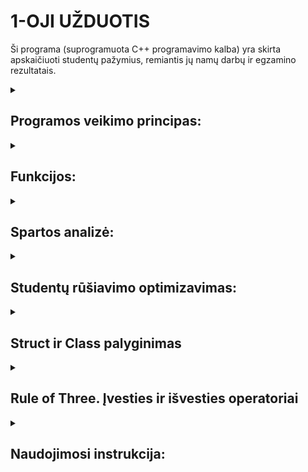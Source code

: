 <B> <h1> 1-OJI UŽDUOTIS </B> </h1>

Ši programa (suprogramuota C++ programavimo kalba) yra skirta apskaičiuoti studentų pažymius, remiantis jų namų darbų ir egzamino rezultatais.

<details>
   <summary> <B> <h2> Programos veikimo principas:</B> </h2>
</summary>
1. Programa leidžia vartotojui pasirinkti, ar duomenys bus suvedami ranka, sugeneruojami atsitiktinai ar nuskaitomi iš failo. Duomenys - vardas, pavardė, namų darbų pažymys, egzamino pažymys.
   
   a) pasirinkus duomenis suvesti ranka prašoma nurodyti studentų ir namų darbų skaičių, tada vartotojas viską suveda pats;
   
   b) pasirinkus duomenis generuoti atsitiktinai, prašoma nurodyti studentų ir namų darbų skaičių, vartotojas suveda tik vardus ir pavardes, pažymiai             generuojami atsitiktinai;
   
   c) pasirinkus duomenis nuskaityti iš failo paprašoma suvesti failo pavadinimą;
3. Paklausiama, ar galutinio pažymio skaičiavimui norima naudoti namų darbų vidurkį ar medianą, tada atsižvelgiant į pasirinkimą apskaičiuojamas galutinis pažymis remiantis formule - 0.4×nd+0.6×egzaminas.
4. Paklausiama, ar vartotojas nori surūšiuoti studentų duomenis pagal vardą arba pavardę.
5. Duomenys yra išvedami, paklausus vartotojo, kaip juos nori išvesti - spausdinti terminale, įvesti į vieną failą ar suskirtyti studentus į "šaunuolius" ir "nevykelius" ir išvesti juos į du atskirus failus.
6. Išvedus duomenis programos veikimas baigiamas.
</details>

<details>
<summary> <B> <h2> Funkcijos:</B> </h2>
</summary>
   
   1. ndVidurkis(): apskaičiuoja namų darbų pažymių vidurkį.
2. ndMediana(): apskaičiuoja namų darbų pažymių medianą.
3. galutinis(): apskaičiuoja galutinį pažymį.
4. ivestiDuomenisRanka(): leidžia įvesti duomenis rankiniu būdu.
5. atsitiktiniaiPazymiai(): sugeneruoja atsitiktinius pažymius.
6. nuskaitytiFaila(): nuskaito duomenis iš failo.
7. spausdinti(): atspausdina studentų duomenis lentelėje (vardas, pavarde, galutinis).
8. isvestiFaila(): nuskaityti/suvesti duomenys išvedami į tekstinį failą.
9. generuotiFailus(): generuoja failus su atsitikitiniais duomenimis
10. paskirtytiStud(): isskirsto studentus pagal ju galutinį pažymį.
11. valymas(): atlaisvinama atmintis.
</details>

<details> <summary> <b> <h2> Spartos analizė: </b> </h4> </summary>

*Testavimo sistemos parametrai:*

CPU: 11th Gen Intel(R) Core(TM) i5-11300H

RAM: 8 GB

SSD: 475 GB

**Buvo atlikta programos spartos analizė penkiems skirtingiems sugeneruotiems failams (1000, 10000, 100000, 1000000, 10000000 įrašų):**
Visiems testavimams buvo pasirinktas galutinio pažymio skaičiavimas pagal *vidurkį* ir studentų rūšiavimas pagal *vardą*.
<details>
   <summary>
      <h3>
         Failų generavimo spartos analizė:
      </h3>
   </summary>
   
   ![image](https://github.com/user-attachments/assets/9b2335aa-042f-4e74-b613-a236f5905c81)
   ![image](https://github.com/user-attachments/assets/0d33a0b8-eab8-456f-b48b-06ab340990c4)
   ![image](https://github.com/user-attachments/assets/4fc01a72-447a-45f0-837c-71a21c1c6dce)
   ![image](https://github.com/user-attachments/assets/5525eee9-ce1e-417d-aeca-c6e2083b8a2a)
   ![image](https://github.com/user-attachments/assets/4addd01f-46b5-4600-9175-55a7e5564142)
</details>

<details>
   <summary>
      <h3>
         Failų testavimas (vektoriaus tipo konteinerio): 
      </h3>
   </summary>   
   
1000 įrašų spartos analizė:

![image](https://github.com/user-attachments/assets/fa562570-3a6a-4dd8-aba3-fe602a704517)

10000 įrašų spartos analizė:

![image](https://github.com/user-attachments/assets/6d633d3f-ecc5-49d8-87ef-6751f9e6764b)

100000 įrašų spartos analizė:

![image](https://github.com/user-attachments/assets/03ff09b3-f831-4c04-a3ed-b34af6a21192)

1000000 įrašų spartos analizė:

![image](https://github.com/user-attachments/assets/d17c1d3a-8584-4934-8229-dc4a25df9cf0)

10000000 įrašų spartos analizė:

![image](https://github.com/user-attachments/assets/2f8186ad-2641-4633-b1ea-7f152ad4a328)

</details>

<details>
   <summary>
      <h3>
         Failų testavimas (list tipo konteinerio):
      </h3>
   </summary>
   
   1000 įrašų spartos analizė:
   
   ![image](https://github.com/user-attachments/assets/111c876a-6bf1-4f39-af69-4eba2bc4a008)

   10000 įrašų spartos analizė:

   ![image](https://github.com/user-attachments/assets/d49d2f4b-659a-4aa5-8a3f-2ebd825fdf35)

   100000 įrašų spartos analizė:

   ![image](https://github.com/user-attachments/assets/a8a206da-dc9a-40ea-ac3d-9df25911d755)

   1000000 įrašų spartos analizė:

   ![image](https://github.com/user-attachments/assets/d876eccf-189a-4332-a265-8672e54939ca)

   10000000 įrašų spartos analizė:

   ![image](https://github.com/user-attachments/assets/e03b8bcb-b3bf-4318-a76c-d50ddd5e4483)

</details>

<details>
   <summary>
      <h3>
         Konteinerių palyginimas:
      </h3>
   </summary>
   
- 1000 irašų vector ir list spartos palyginimas:
   
| Operacija                          | Vector (s)  | List (s)  |
|------------------------------------|-------------|-----------|
| Nuskaitymas                        | 0,00342     | 0,01123   |
| Rūšiavimas                         | 0,00139     | 0,00069   |
| Paskirstymas                       | 0,00052     | 0,00046   |
| Išvedimas (šaunuoliai)             | 0,01230     | 0,00645   |
| Išvedimas (nevykėliai)             | 0,00550     | 0,00876   |

- 10000 irašų vector ir list spartos palyginimas:

| Operacija                          | Vector (s)  | List (s)  |
|------------------------------------|-------------|-----------|
| Nuskaitymas                        | 0,02844     | 0,03768   |
| Rūšiavimas                         | 0,00949     | 0,00313   |
| Paskirstymas                       | 0,00409     | 0,00341   |
| Išvedimas (šaunuoliai)             | 0,07898     | 0,08625   |
| Išvedimas (nevykėliai)             | 0,03133     | 0,03919   |

- 100000 irašų vector ir list spartos palyginimas:

| Operacija                          | Vector (s)  | List (s)  |
|------------------------------------|-------------|-----------|
| Nuskaitymas                        | 0,26184     | 0,26287   |
| Rūšiavimas                         | 0,11514     | 0,05506   |
| Paskirstymas                       | 0,04328     | 0,04822   |
| Išvedimas (šaunuoliai)             | 0,65213     | 0,66420   |
| Išvedimas (nevykėliai)             | 0,24594     | 0,28796   |

- 1000000 irašų vector ir list spartos palyginimas:

| Operacija                          | Vector (s)  | List (s)  |
|------------------------------------|-------------|-----------|
| Nuskaitymas                        | 2,45252     | 2,62928   |
| Rūšiavimas                         | 1,41259     | 0,78329   |
| Paskirstymas                       | 0,38858     | 0,44316   |
| Išvedimas (šaunuoliai)             | 5,50744     | 7,33919   |
| Išvedimas (nevykėliai)             | 2,63698     | 3,08263   |

- 10000000 irašų vector ir list spartos palyginimas:

| Operacija                          | Vector (s)  | List (s)  |
|------------------------------------|-------------|-----------|
| Nuskaitymas                        | 29,48737     | 25,16040   |
| Rūšiavimas                         | 17,41753     | 12,86151   |
| Paskirstymas                       | 7,73298     | 7,09569   |
| Išvedimas (šaunuoliai)             | 58,75183     | 56,86274   |
| Išvedimas (nevykėliai)             | 41,67963     | 39,59465   |


</details>
</details>

</details>

<details>
   <summary>
      <h2>
         <b>
            Studentų rūšiavimo optimizavimas:
         </b>
      </h2>
   </summary>

   ***1 strategija:***
   Bendro studentai konteinerio skaidymas į du naujus to paties tipo konteinerius: "šaunuolių" ir "nevykėlių". Studentas yra dviejuose konteineriuose: bendrame studentai ir viename iš suskaidytų (šaunuoliai arba nevykėliai). 

| Įrašų skaičius | Vector (s) | List (s) |
|----------------|------------|----------|
| 1000           | 0,00052    | 0,00046  |
| 10000          | 0,00409    | 0,00313  |
| 100000         | 0,04328    | 0,04822  |
| 1000000        | 0,38858    | 0,44316  |
| 10000000       | 7,73298    | 7,09569  |

   ***2 strategija:***
   Bendro studentų konteinerio skaidymas panaudojant tik vieną naują konteinerį: "nevykėliai". Tokiu būdu, jei studentas yra vargšiukas, jį turime įkelti į naująjį "nevykėlių" konteinerį ir ištrinti iš bendro studentai konteinerio. Studentai konteineryje liks tik šaunuoliai.

| Įrašų skaičius | Vector (s) | List (s) |
|----------------|------------|----------|
| 1000           | 0,01785    | 0,00070  |
| 10000          | 1,46294    | 0,00761  |
| 100000         | 138,39729    | 0,06321  |
| 1000000        | -    | 0,45251  |
| 10000000       | -    | 9,35102  |

   ***3 strategija:***
   Bendro studentų konteinerio skaidymas panaudojant 1-ą strategiją, įtraukiant į ją "efektyvius" darbo su konteineriais metodus.

   | Įrašų skaičius | Vector (s) | List (s) |
|----------------|------------|------------|
| 1000           | 0,00033    | 0,00052    |
| 10000          | 0,00460    | 0,00452    |
| 100000         | 0,03763    | 0,08442    |
| 1000000        | 0,43216    | 0,86780    |
| 10000000       | 6,91909    | 11,37723   |


</details>

<details>
   <summary>
      <h2>
         <b>
            Struct ir Class palyginimas
         </b>
      </h2>
   </summary>

   <details>
      <summary>
         <h3>
            <b>
               Programos spartos palygimas:
            </b>
         </h3>
      </summary>
      
- 100000 irašų struct ir class spartos palyginimas:

| Operacija                          | Struct (s)  | Class (s)  |
|------------------------------------|-------------|-----------|
| Nuskaitymas                        | 0,26569     | 1,53554   |
| Rūšiavimas                         | 0,12325     | 0,24837   |
| Paskirstymas                       | 0,04256     | 0,07276   |
| Išvedimas (šaunuoliai)             | 0,78536     | 0,83173   |
| Išvedimas (nevykėliai)             | 0,36876     | 0,36213   |

- 1000000 irašų struct ir class spartos palyginimas:

| Operacija                          | Vector (s)  | List (s)  |
|------------------------------------|-------------|-----------|
| Nuskaitymas                        | 2,72176     | 3,28820   |
| Rūšiavimas                         | 1,91250     | 3,03190   |
| Paskirstymas                       | 0,49343     | 0,67395   |
| Išvedimas (šaunuoliai)             | 8,77235     | 8,74437   |
| Išvedimas (nevykėliai)             | 6,48919     | 5,41000   |

      
   </details>

<details>
   <summary>
      <h3>
         <b>
            Kompiliatoriaus optimizavimo lygio analizė:
         </b>
      </h3>
   </summary>
         
   **Kompiliavimo greitis (s):**
         
| Optimizacijos lygis | Struct | Class |
|--------------------|--------|--------|
| *-o1*            | 4,58473 | 5,17492 |
| *-o2*            | 5,63571 | 5,53093 |
| *-o3*            | 5,43420 | 6,16581 |

   **Failo dydis (KB):**
   
   | Optimizacijos lygis | Struct | Class |
|--------------------|--------|-------|
| *-o1*            |    223  |  243  |
| *-o2*            |    212  |  233  |
| *-o3*            |    225  |  264  |

         
</details> 
</details>

<details>
   <summary>
      <h2>
         <b>
            Rule of Three. Įvesties ir išvesties operatoriai
         </b>
      </h2>
   </summary>

   **Rule of Three:**
   - Programoje realizuoti destruktorius, kopijavimo ir kopijavimo priskyrimo konstruktoriai.
   - Visų pirma studentui priskiriame vardą, pavardę, namų darbų ir egzamino pažymius.
   Tada tą sukurtą studentą (s) nukopijuojame į kitą (Stud s2 = s), jeigu teisingai viskas įvykdyta, tai s ir s2 parametrai turėtų sutapti. Iš testavimo nuotraukos galima matyti, kad taip ir yra.

   ![image](https://github.com/user-attachments/assets/55fd44d5-520b-482a-be82-cb3d1b3fe059)

   - Norint ištestuoti kopijavimo priskyrimo konstruktorių reikia sukurti naują objektą (Stud s3) ir priskirti jam mūsų jau turimą studentą (s3 = s). Vėl patikriname ar s ir s3 parametrai sutampa. Iš testavimo nuotraukos galima matyti, kad taip ir yra.
     
   ![image](https://github.com/user-attachments/assets/c7ccaabf-b11d-4100-ba90-4a523794307e)

   - Tada pakeičiama studento (s) parametus - vardą ir pavardę, tikriname ar jo kopijos pasikeitė, ar ne. Jos neturėtų būti pasikeitusios.
     
   ![image](https://github.com/user-attachments/assets/a1f7f628-45fb-44fd-b4bd-b3c4bb55ea74)

   *Pastaba:* pirmuose keturiuose testuose tikrinome, ar vardas/pavardė sutampa su senomis studento (s) reikšmėmis, paskutiniuose dviejuose tikrinome ar kopijų reikšmės yra lygios naujam studento (s) vardui ir pavardei. Taip nėra, vadinasi kopijavimo ir kopijavimo priskyrimo veikia tinkamai.

**Įvesties ir išvesties operatoriai:**
*Įvesties:*
- Perdengtas įvesties operatorius ">>", dabar programoje vietoje sudėtingų ivedimo ciklų duomenų įvedimo funkcijoje galima tiesiog panaudoti perdengtą įvesties operatorių, kuris yra apibrėžtas Stud.h faile. Perdengtame operatoriuje įvedama - studento vardas, pavarde, namų darbų skaičius, namų darbų ir egzamino pažymiai.
- Šis operatorius programoje yra panaudojamas norint įvesti studentų duomenis ranka.

*Išvesties:*
- Perdengtas išvesties operatorius "<<", dabar programoje norint išvesti studento duomenis yra panaudojamas šis operatorius, jis atrodo taip (žr. nuotrauką apačioje), jis išspausdina studento vardą, pavardę, egzamino rezultatą ir namų darbų pažymius. Jį galima panaudoti tiek išspausdinti duomenis ekrane/terminale, tiek išvesti į failą (gali prireikti daugiau formatavimo).
  
   ![image](https://github.com/user-attachments/assets/d4337712-a52a-4da1-ae8b-d88ae911afa0)


   
</details>

<details>
   <summary>
      <h2>
         <b>
            Naudojimosi instrukcija:
         </b>
      </h2>
   </summary>

***Naudojant kompiliarorių:***
1. Sekti nurodymus https://code.visualstudio.com/docs/cpp/config-mingw t. y. parsisiųsti VSCode ir reikalingą kompiliarių.
2. Parsisiuntus projekto kodą ir jį atsidarius VSCode terminale paleisti komandą g++ header.h Stud.cpp Stud.h main.cpp -o programa.exe (čia sukompiliuojama), o norint paleisti naudoti komandą ./programa

***Naudojant CMake:***
1. Parsisiųsti CMake, sekant nurodymus https://cmake.org/download/ ir įsidiegti.
2. Terminale paeiliuj paleisti šias komandas (arba aplanko, kurį norite naudoti viduje paleisti "run.bat" failą, tada komandų terminale leisti nereikės):
      * cmake CMakeLists.txt
      * cmake --build .
      * cmake --install .
      * cd Debug\
3. Aplanke, turėjo atsirasti dar vienas aplankas, pavadinimu "Debug", paspaudus ant jo rasite programą - "studentai", paspaudus ant jos galėsite naudotis programa.
</details>
